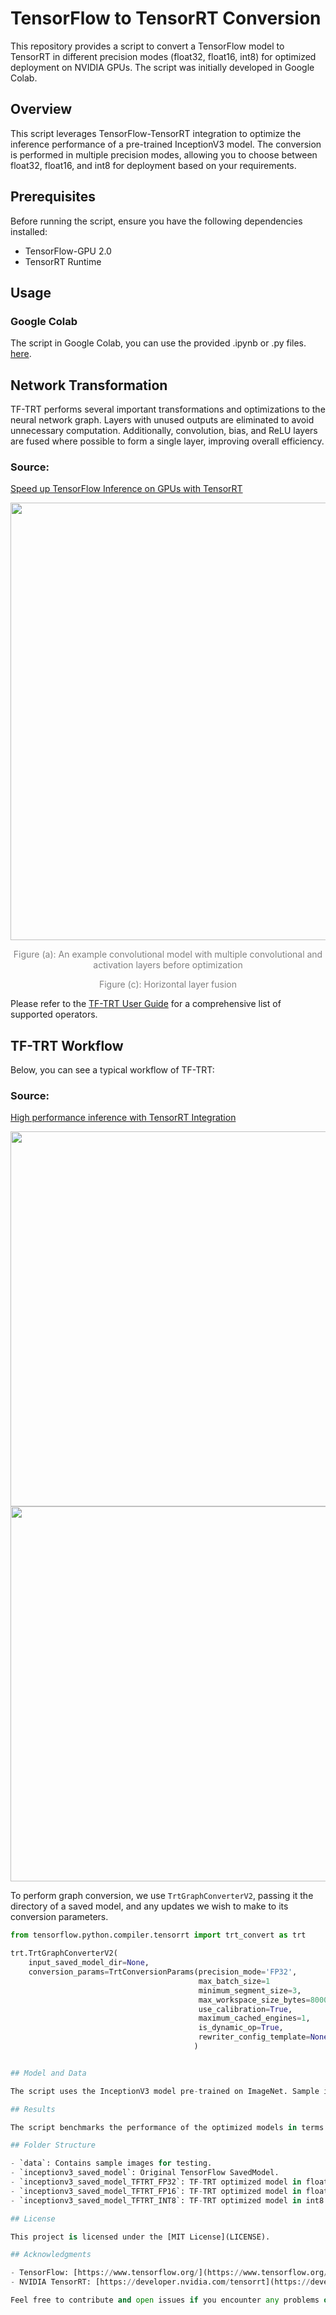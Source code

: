 # TensorFlow to TensorRT Conversion

This repository provides a script to convert a TensorFlow model to TensorRT in different precision modes (float32, float16, int8) for optimized deployment on NVIDIA GPUs. The script was initially developed in Google Colab.

## Overview

This script leverages TensorFlow-TensorRT integration to optimize the inference performance of a pre-trained InceptionV3 model. The conversion is performed in multiple precision modes, allowing you to choose between float32, float16, and int8 for deployment based on your requirements.

## Prerequisites

Before running the script, ensure you have the following dependencies installed:

- TensorFlow-GPU 2.0
- TensorRT Runtime

## Usage

### Google Colab

The script in Google Colab, you can use the provided .ipynb or .py files. [here](link-to-colab-notebook).

## Network Transformation

TF-TRT performs several important transformations and optimizations to the neural network graph. Layers with unused outputs are eliminated to avoid unnecessary computation. Additionally, convolution, bias, and ReLU layers are fused where possible to form a single layer, improving overall efficiency.

### Source:
[Speed up TensorFlow Inference on GPUs with TensorRT](https://blog.tensorflow.org/2018/04/speed-up-tensorflow-inference-on-gpus-tensorRT.html)

<div align="center">
    <img width="700px" src='https://2.bp.blogspot.com/-nc-poLV8CNc/XhOI1wfgGjI/AAAAAAAACQI/3FlNTSKKrqMyTzR5XC5RCNnVuUY5EGmhQCLcBGAsYHQ/s1600/fig2.png' />
    <p style="text-align: center;color:gray">Figure (a): An example convolutional model with multiple convolutional and activation layers before optimization</p>
    <p style="text-align: center;color:gray">Figure (c): Horizontal layer fusion</p>
</div>

Please refer to the [TF-TRT User Guide](https://docs.nvidia.com/deeplearning/frameworks/tf-trt-user-guide/index.html#supported-ops) for a comprehensive list of supported operators.

## TF-TRT Workflow

Below, you can see a typical workflow of TF-TRT:

### Source:
[High performance inference with TensorRT Integration](https://medium.com/tensorflow/high-performance-inference-with-tensorrt-integration-c4d78795fbfe)

<div align="center">
    <img width="600px" src='https://miro.medium.com/max/875/1*hD_4k9bTEXnjuLHcaoFQRQ.png' />
</div>

<div align="center">
    <img width="600px" src='https://miro.medium.com/max/875/1*DwxO-QF6Bz-H4aurRBIrjw.png' />
</div>

To perform graph conversion, we use `TrtGraphConverterV2`, passing it the directory of a saved model, and any updates we wish to make to its conversion parameters.

```python
from tensorflow.python.compiler.tensorrt import trt_convert as trt

trt.TrtGraphConverterV2(
    input_saved_model_dir=None,
    conversion_params=TrtConversionParams(precision_mode='FP32',
                                          max_batch_size=1
                                          minimum_segment_size=3,
                                          max_workspace_size_bytes=8000000000,
                                          use_calibration=True,
                                          maximum_cached_engines=1,
                                          is_dynamic_op=True,
                                          rewriter_config_template=None,
                                         )


## Model and Data

The script uses the InceptionV3 model pre-trained on ImageNet. Sample images are included in the 'data' folder for testing.

## Results

The script benchmarks the performance of the optimized models in terms of throughput and provides comparisons between different precision modes.

## Folder Structure

- `data`: Contains sample images for testing.
- `inceptionv3_saved_model`: Original TensorFlow SavedModel.
- `inceptionv3_saved_model_TFTRT_FP32`: TF-TRT optimized model in float32 precision.
- `inceptionv3_saved_model_TFTRT_FP16`: TF-TRT optimized model in float16 precision.
- `inceptionv3_saved_model_TFTRT_INT8`: TF-TRT optimized model in int8 precision.

## License

This project is licensed under the [MIT License](LICENSE).

## Acknowledgments

- TensorFlow: [https://www.tensorflow.org/](https://www.tensorflow.org/)
- NVIDIA TensorRT: [https://developer.nvidia.com/tensorrt](https://developer.nvidia.com/tensorrt)

Feel free to contribute and open issues if you encounter any problems or have suggestions for improvement.

